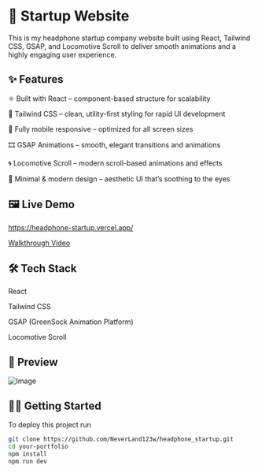 
# 🚀 Startup Website

This is my headphone startup company website built using React, Tailwind CSS, GSAP, and Locomotive Scroll to deliver smooth animations and a highly engaging user experience.
## ✨ Features
⚛️ Built with React – component-based structure for scalability

🎨 Tailwind CSS – clean, utility-first styling for rapid UI development

📱 Fully mobile responsive – optimized for all screen sizes

🎞️ GSAP Animations – smooth, elegant transitions and animations

🌀 Locomotive Scroll – modern scroll-based animations and effects

🌙 Minimal & modern design – aesthetic UI that’s soothing to the eyes

## 🖼️ Live Demo

https://headphone-startup.vercel.app/

[Walkthrough Video](https://headphone-startup.vercel.app/startup%20(1).mp4)
## 🛠️ Tech Stack
React

Tailwind CSS

GSAP (GreenSock Animation Platform)

Locomotive Scroll
## 📸 Preview
![Image](https://headphone-startup.vercel.app/startup.png)
## 🧑‍💻 Getting Started

To deploy this project run

```bash
git clone https://github.com/NeverLand123w/headphone_startup.git
cd your-portfolio
npm install
npm run dev
```

